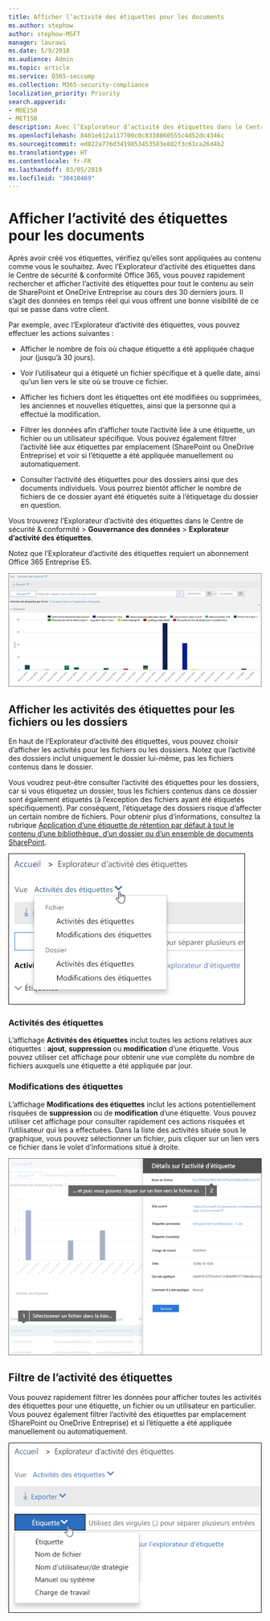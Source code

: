 ```yaml
---
title: Afficher l’activité des étiquettes pour les documents
ms.author: stephow
author: stephow-MSFT
manager: laurawi
ms.date: 5/9/2018
ms.audience: Admin
ms.topic: article
ms.service: O365-seccomp
ms.collection: M365-security-compliance
localization_priority: Priority
search.appverid:
- MOE150
- MET150
description: Avec l’Explorateur d’activité des étiquettes dans le Centre de sécurité &amp; conformité Office 365, vous pouvez rapidement rechercher et afficher l’activité des étiquettes pour tout le contenu au sein de SharePoint et OneDrive Entreprise au cours des 30 derniers jours. Il s’agit des données en temps réel qui vous offrent une bonne visibilité de ce qui se passe dans votre client.
ms.openlocfilehash: 8401e612a117700c0c8338860555c4d52dc4346c
ms.sourcegitcommit: ed822a776d3419853453583e882f3c61ca26d4b2
ms.translationtype: HT
ms.contentlocale: fr-FR
ms.lasthandoff: 03/05/2019
ms.locfileid: "30410469"
---
```

# <a name="view-label-activity-for-documents"></a>Afficher l’activité des étiquettes pour les documents

Après avoir créé vos étiquettes, vérifiez qu’elles sont appliquées au contenu comme vous le souhaitez. Avec l’Explorateur d’activité des étiquettes dans le Centre de sécurité &amp; conformité Office 365, vous pouvez rapidement rechercher et afficher l’activité des étiquettes pour tout le contenu au sein de SharePoint et OneDrive Entreprise au cours des 30 derniers jours. Il s’agit des données en temps réel qui vous offrent une bonne visibilité de ce qui se passe dans votre client.
  
Par exemple, avec l’Explorateur d’activité des étiquettes, vous pouvez effectuer les actions suivantes :
  
- Afficher le nombre de fois où chaque étiquette a été appliquée chaque jour (jusqu’à 30 jours).
    
- Voir l’utilisateur qui a étiqueté un fichier spécifique et à quelle date, ainsi qu’un lien vers le site où se trouve ce fichier.
    
- Afficher les fichiers dont les étiquettes ont été modifiées ou supprimées, les anciennes et nouvelles étiquettes, ainsi que la personne qui a effectué la modification.
    
- Filtrer les données afin d’afficher toute l’activité liée à une étiquette, un fichier ou un utilisateur spécifique. Vous pouvez également filtrer l’activité liée aux étiquettes par emplacement (SharePoint ou OneDrive Entreprise) et voir si l’étiquette a été appliquée manuellement ou automatiquement.
    
- Consulter l’activité des étiquettes pour des dossiers ainsi que des documents individuels. Vous pourrez bientôt afficher le nombre de fichiers de ce dossier ayant été étiquetés suite à l’étiquetage du dossier en question.
    
Vous trouverez l’Explorateur d’activité des étiquettes dans le Centre de sécurité &amp; conformité \> **Gouvernance des données** \> **Explorateur d’activité des étiquettes**.
  
Notez que l’Explorateur d’activité des étiquettes requiert un abonnement Office 365 Entreprise E5.
  
![Explorateur d’activité des étiquettes](media/671ca0cd-1457-40b4-9917-b663360afd95.png)
  
## <a name="view-label-activities-for-files-or-folders"></a>Afficher les activités des étiquettes pour les fichiers ou les dossiers

En haut de l’Explorateur d’activité des étiquettes, vous pouvez choisir d’afficher les activités pour les fichiers ou les dossiers. Notez que l’activité des dossiers inclut uniquement le dossier lui-même, pas les fichiers contenus dans le dossier.
  
Vous voudrez peut-être consulter l’activité des étiquettes pour les dossiers, car si vous étiquetez un dossier, tous les fichiers contenus dans ce dossier sont également étiquetés (à l’exception des fichiers ayant été étiquetés spécifiquement). Par conséquent, l’étiquetage des dossiers risque d’affecter un certain nombre de fichiers. Pour obtenir plus d’informations, consultez la rubrique [Application d’une étiquette de rétention par défaut à tout le contenu d’une bibliothèque, d’un dossier ou d’un ensemble de documents SharePoint](labels.md#applying-a-default-retention-label-to-all-content-in-a-sharepoint-library-folder-or-document-set).
  
![Menu déroulant affichant les activités des étiquettes pour les fichiers et les dossiers](media/11030584-f52d-49eb-86f3-7ead16a3b704.png)
  
### <a name="label-activities"></a>Activités des étiquettes

 L’affichage **Activités des étiquettes** inclut toutes les actions relatives aux étiquettes : **ajout**, **suppression** ou **modification** d’une étiquette. Vous pouvez utiliser cet affichage pour obtenir une vue complète du nombre de fichiers auxquels une étiquette a été appliquée par jour. 
  
### <a name="label-changes"></a>Modifications des étiquettes

 L’affichage **Modifications des étiquettes** inclut les actions potentiellement risquées de **suppression** ou de **modification** d’une étiquette. Vous pouvez utiliser cet affichage pour consulter rapidement ces actions risquées et l’utilisateur qui les a effectuées. Dans la liste des activités située sous le graphique, vous pouvez sélectionner un fichier, puis cliquer sur un lien vers ce fichier dans le volet d’informations situé à droite. 
  
![Volet d’informations de l’activité des étiquettes](media/eb580fd4-b5be-4fda-9ba5-c1256777310d.png)
  
## <a name="filter-label-activity"></a>Filtre de l’activité des étiquettes

Vous pouvez rapidement filtrer les données pour afficher toutes les activités des étiquettes pour une étiquette, un fichier ou un utilisateur en particulier. Vous pouvez également filtrer l’activité des étiquettes par emplacement (SharePoint ou OneDrive Entreprise) et si l’étiquette a été appliquée manuellement ou automatiquement.
  
![Filtres de l’activité des étiquettes](media/9de92985-120f-48b4-96a7-ef7ec8a71ff0.png)
  

